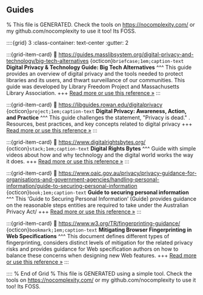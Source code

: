 ## Guides  

% This file is GENERATED. Check the tools on https://nocomplexity.com/ or my github.com/nocomplexity to use it too! Its FOSS. 

::::{grid} 3
:class-container: text-center
:gutter: 2

:::{grid-item-card}
:link: https://guides.masslibsystem.org/digital-privacy-and-technology/big-tech-alternatives 
{octicon}`briefcase;1em;caption-text` **Digital Privacy & Technology Guide: Big Tech Alternatives**
^^^
This guide provides an overview of digital privacy and the tools needed to protect libraries and its users, and thwart surveillance of our communities. This guide was developed by Library Freedom Project and Massachusetts Library Association.
+++
[Read more or use this reference »](https://guides.masslibsystem.org/digital-privacy-and-technology/big-tech-alternatives)
:::


:::{grid-item-card}
:link: https://libguides.rowan.edu/digitalprivacy 
{octicon}`project;1em;caption-text` **Digital Privacy: Awareness, Action, and Practice**
^^^
This guide challenges the statement, "Privacy is dead." . Resources, best practices, and key concepts related to digital privacy
+++
[Read more or use this reference »](https://libguides.rowan.edu/digitalprivacy)
:::


:::{grid-item-card}
:link: https://www.digitalrightsbytes.org/ 
{octicon}`stack;1em;caption-text` **Digital Rights Bytes**
^^^
Guide with simple videos about how and why technology and the digital world works the way it does. 
+++
[Read more or use this reference »](https://www.digitalrightsbytes.org/)
:::


:::{grid-item-card}
:link: https://www.oaic.gov.au/privacy/privacy-guidance-for-organisations-and-government-agencies/handling-personal-information/guide-to-securing-personal-information 
{octicon}`book;1em;caption-text` **Guide to securing personal information**
^^^
This ‘Guide to Securing Personal Information’ (Guide) provides guidance on the reasonable steps entities are required to take under the Australian Privacy Act/
+++
[Read more or use this reference »](https://www.oaic.gov.au/privacy/privacy-guidance-for-organisations-and-government-agencies/handling-personal-information/guide-to-securing-personal-information)
:::


:::{grid-item-card}
:link: https://www.w3.org/TR/fingerprinting-guidance/ 
{octicon}`bookmark;1em;caption-text` **Mitigating Browser Fingerprinting in Web Specifications**
^^^
This document defines different types of fingerprinting, considers distinct levels of mitigation for the related privacy risks and provides guidance for Web specification authors on how to balance these concerns when designing new Web features. 
+++
[Read more or use this reference »](https://www.w3.org/TR/fingerprinting-guidance/)
:::


:::: 
 % End of Grid 
% This file is GENERATED using a simple tool. Check the tools on https://nocomplexity.com/ or my github.com/nocomplexity to use it too! Its FOSS. 

